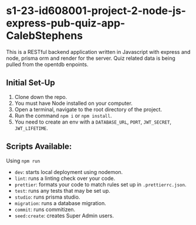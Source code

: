# s1-23-id608001-project-2-node-js-express-pub-quiz-app-CalebStephens

This is a RESTful backend application written in Javascript with express and node, prisma orm and render for the server.
Quiz related data is being pulled from the opentdb enpoints.

## Initial Set-Up

1. Clone down the repo.
2. You must have Node installed on your computer.
3. Open a terminal, navigate to the root directory of the project.
4. Run the command `npm i` or `npm install`.
5. You need to create an env with a `DATABASE_URL`, `PORT`, `JWT_SECRET`, `JWT_LIFETIME`.

## Scripts Available:
Using `npm run`
- `dev`: starts local deployment using nodemon.
- `lint`: runs a linting check over your code.
- `prettier`: formats your code to match rules set up in `.prettierrc.json`.
- `test`: runs any tests that may be set up.
- `studio`: runs prisma studio.
- `migration`: runs a database migration.
- `commit`: runs commitizen.
- `seed:create`: creates Super Admin users.
